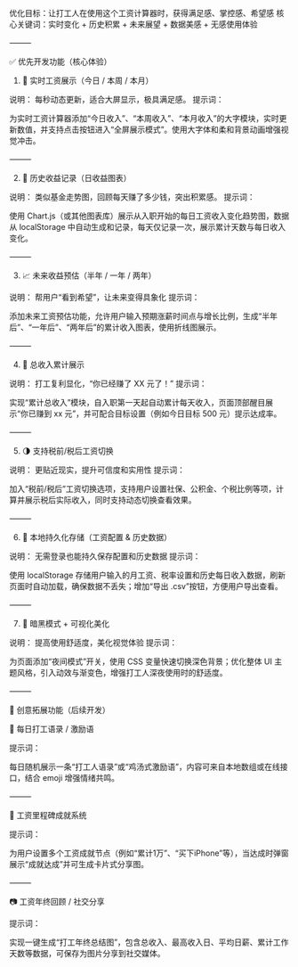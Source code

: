 优化目标：让打工人在使用这个工资计算器时，获得满足感、掌控感、希望感
核心关键词：实时变化 + 历史积累 + 未来展望 + 数据美感 + 无感使用体验

⸻

✅ 优先开发功能（核心体验）

1. 🎯 实时工资展示（今日 / 本周 / 本月）

说明： 每秒动态更新，适合大屏显示，极具满足感。
提示词：

为实时工资计算器添加“今日收入”、“本周收入”、“本月收入”的大字模块，实时更新数值，并支持点击按钮进入“全屏展示模式”。使用大字体和柔和背景动画增强视觉冲击。



⸻

2. 📅 历史收益记录（日收益图表）

说明： 类似基金走势图，回顾每天赚了多少钱，突出积累感。
提示词：

使用 Chart.js（或其他图表库）展示从入职开始的每日工资收入变化趋势图，数据从 localStorage 中自动生成和记录，每天仅记录一次，展示累计天数与每日收入变化。



⸻

3. 📈 未来收益预估（半年 / 一年 / 两年）

说明： 帮用户“看到希望”，让未来变得具象化
提示词：

添加未来工资预估功能，允许用户输入预期涨薪时间点与增长比例，生成“半年后”、“一年后”、“两年后”的累计收入图表，使用折线图展示。



⸻

4. 🧮 总收入累计展示

说明： 打工复利显化，“你已经赚了 XX 元了！”
提示词：

实现“累计总收入”模块，自入职第一天起自动累计每天收入，页面顶部醒目展示“你已赚到 xx 元”，并可配合目标设置（例如今日目标 500 元）提示达成率。



⸻

5. 🌗 支持税前/税后工资切换

说明： 更贴近现实，提升可信度和实用性
提示词：

加入“税前/税后”工资切换选项，支持用户设置社保、公积金、个税比例等项，计算并展示税后实际收入，同时支持动态切换查看效果。



⸻

6. 💾 本地持久化存储（工资配置 & 历史数据）

说明： 无需登录也能持久保存配置和历史数据
提示词：

使用 localStorage 存储用户输入的月工资、税率设置和历史每日收入数据，刷新页面时自动加载，确保数据不丢失；增加“导出 .csv”按钮，方便用户导出查看。



⸻

7. 🌈 暗黑模式 + 可视化美化

说明： 提高使用舒适度，美化视觉体验
提示词：

为页面添加“夜间模式”开关，使用 CSS 变量快速切换深色背景；优化整体 UI 主题风格，引入动效与渐变色，增强打工人深夜使用时的舒适度。



⸻

🎁 创意拓展功能（后续开发）

🧠 每日打工语录 / 激励语

提示词：

每日随机展示一条“打工人语录”或“鸡汤式激励语”，内容可来自本地数组或在线接口，结合 emoji 增强情绪共鸣。



⸻

🥇 工资里程碑成就系统

提示词：

为用户设置多个工资成就节点（例如“累计1万”、“买下iPhone”等），当达成时弹窗展示“成就达成”并可生成卡片式分享图。



⸻

📷 工资年终回顾 / 社交分享

提示词：

实现一键生成“打工年终总结图”，包含总收入、最高收入日、平均日薪、累计工作天数等数据，可保存为图片分享到社交媒体。

